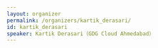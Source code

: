 ```yaml
---
layout: organizer
permalink: /organizers/kartik_derasari/
id: kartik_derasari
speaker: Kartik Derasari（GDG Cloud Ahmedabad）
---
```

